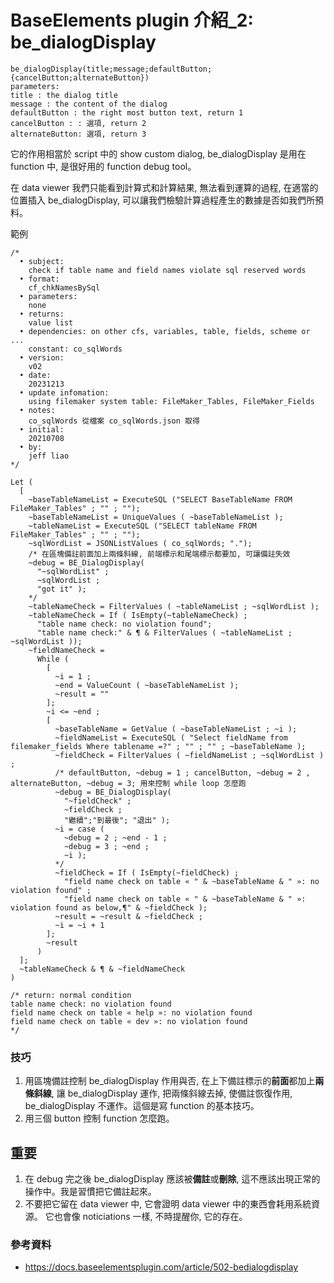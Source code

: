 # BaseElements plugin 介紹_2: be_dialogDisplay

```dotnetcli
be_dialogDisplay(title;message;defaultButton;{cancelButton;alternateButton})
parameters: 
title : the dialog title
message : the content of the dialog
defaultButton : the right most button text, return 1
cancelButton : : 選項, return 2
alternateButton: 選項, return 3
```

它的作用相當於 script 中的 show custom dialog, be_dialogDisplay 是用在 function 中, 是很好用的 function debug tool。

在 data viewer 我們只能看到計算式和計算結果, 無法看到運算的過程, 在適當的位置插入 be_dialogDisplay, 可以讓我們檢驗計算過程產生的數據是否如我們所預料。

範例

```dotnetcli
/*
  • subject:
    check if table name and field names violate sql reserved words
  • format:
    cf_chkNamesBySql
  • parameters:
    none
  • returns:
    value list
  • dependencies: on other cfs, variables, table, fields, scheme or ...
    constant: co_sqlWords
  • version:
    v02
  • date:
    20231213
  • update infomation:
    using filemaker system table: FileMaker_Tables, FileMaker_Fields
  • notes:
    co_sqlWords 從檔案 co_sqlWords.json 取得
  • initial:
    20210708
  • by:
    jeff liao
*/

Let (
  [
    ~baseTableNameList = ExecuteSQL ("SELECT BaseTableName FROM FileMaker_Tables" ; "" ; "");
    ~baseTableNameList = UniqueValues ( ~baseTableNameList );
    ~tableNameList = ExecuteSQL ("SELECT tableName FROM FileMaker_Tables" ; "" ; "");
    ~sqlWordList = JSONListValues ( co_sqlWords; ".");
    /* 在區塊備註前面加上兩條斜線, 前端標示和尾端標示都要加, 可讓備註失效
    ~debug = BE_DialogDisplay(
      "~sqlWordList" ;
      ~sqlWordList ;
      "got it" );
    */
    ~tableNameCheck = FilterValues ( ~tableNameList ; ~sqlWordList );
    ~tableNameCheck = If ( IsEmpty(~tableNameCheck) ;
      "table name check: no violation found";
      "table name check:" & ¶ & FilterValues ( ~tableNameList ; ~sqlWordList ));
    ~fieldNameCheck = 
      While (
        [
          ~i = 1 ;
          ~end = ValueCount ( ~baseTableNameList );
          ~result = ""
        ];
        ~i <= ~end ;
        [
          ~baseTableName = GetValue ( ~baseTableNameList ; ~i );
          ~fieldNameList = ExecuteSQL ( "Select fieldName from filemaker_fields Where tablename =?" ; "" ; "" ; ~baseTableName );
          ~fieldCheck = FilterValues ( ~fieldNameList ; ~sqlWordList ) ;
          /* defaultButton, ~debug = 1 ; cancelButton, ~debug = 2 , alternateButton, ~debug = 3; 用來控制 while loop 怎麼跑
          ~debug = BE_DialogDisplay(
            "~fieldCheck" ;
            ~fieldCheck ;
            "繼續";"到最後"; "退出" );
          ~i = case (
            ~debug = 2 ; ~end - 1 ;
            ~debug = 3 ; ~end ;
            ~i ); 
          */
          ~fieldCheck = If ( IsEmpty(~fieldCheck) ; 
            "field name check on table « " & ~baseTableName & " »: no violation found" ;
            "field name check on table « " & ~baseTableName & " »: violation found as below,¶" & ~fieldCheck );
          ~result = ~result & ~fieldCheck ;
          ~i = ~i + 1
        ];
        ~result
      )
  ];
  ~tableNameCheck & ¶ & ~fieldNameCheck
)

/* return: normal condition
table name check: no violation found
field name check on table « help »: no violation found
field name check on table « dev »: no violation found
*/
```
### 技巧
1. 用區塊備註控制 be_dialogDisplay 作用與否, 在上下備註標示的**前面**都加上**兩條斜線**, 讓 be_dialogDisplay 運作, 把兩條斜線去掉, 使備註恢復作用,  be_dialogDisplay 不運作。這個是寫 function 的基本技巧。
2. 用三個 button 控制 function 怎麼跑。

## 重要
1. 在 debug 完之後 be_dialogDisplay 應該被**備註**或**刪除**, 這不應該出現正常的操作中。我是習慣把它備註起來。
2. 不要把它留在 data viewer 中, 它會證明 data viewer 中的東西會耗用系統資源。 它也會像 noticiations 一樣, 不時提醒你, 它的存在。 

### 參考資料
- https://docs.baseelementsplugin.com/article/502-bedialogdisplay
